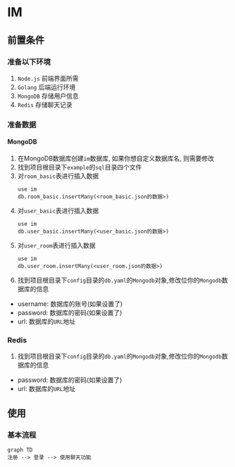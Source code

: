 # IM

## 前置条件
### 准备以下环境
1. `Node.js` 前端界面所需
2. `Golang` 后端运行环境
3. `MongoDB` 存储用户信息
4. `Redis` 存储聊天记录

### 准备数据
#### MongoDB
1. 在MongoDB数据库创建`im`数据库, 如果你想自定义数据库名, 则需要修改
2. 找到项目根目录下`example`的`sql`目录四个文件
3. 对`room_basic`表进行插入数据
    ```mongodb
    use im
    db.room_basic.insertMany(<room_basic.json的数据>)
    ```
4. 对`user_basic`表进行插入数据
    ```mongodb
    use im
    db.user_basic.insertMany(<user_basic.json的数据>)
    ```
5. 对`user_room`表进行插入数据
    ```mongodb
    use im
    db.user_room.insertMany(<user_room.json的数据>)
    ```
6. 找到项目根目录下`config`目录的`db.yaml`的`Mongodb`对象,修改位你的`Mongodb`数据库的信息
- username: 数据库的账号(如果设置了)
- password: 数据库的密码(如果设置了)
- url: 数据库的`URL`地址

### Redis
1. 找到项目根目录下`config`目录的`db.yaml`的`Mongodb`对象,修改位你的`Mongodb`数据库的信息
- password: 数据库的密码(如果设置了)
- url: 数据库的`URL`地址

## 使用

### 基本流程
```mermaid 
graph TD
注册 --> 登录 --> 使用聊天功能
```
